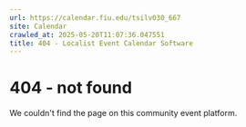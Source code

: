 ```yaml
---
url: https://calendar.fiu.edu/tsilv030_667
site: Calendar
crawled_at: 2025-05-20T11:07:36.047551
title: 404 - Localist Event Calendar Software
---
```


# 404 - not found
We couldn't find the page on this community event platform.
